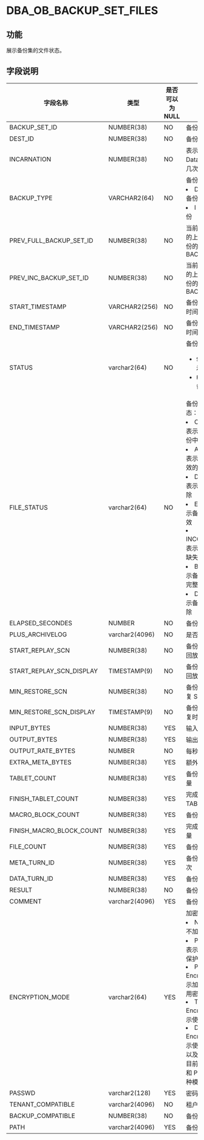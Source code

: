 # DBA_OB_BACKUP_SET_FILES

## 功能

展示备份集的文件状态。

## 字段说明

| 字段名称 | 类型 | 是否可以为 NULL | 描述 |
| --- | --- | --- | --- |
| BACKUP_SET_ID | NUMBER(38) | NO | 备份集 ID |
| DEST_ID | NUMBER(38) | NO | 备份路径 ID |
| INCARNATION | NUMBER(38) | NO | 表示 Flashback Database 后的第几次分身 |
| BACKUP_TYPE | VARCHAR2(64) | NO | 备份类型：<li>D：表示全量备份<li>I：表示增量备份 |
| PREV_FULL_BACKUP_SET_ID | NUMBER(38) | NO | 当前备份集依赖的上一个全量备份的 BACKUP_SET_ID  |
| PREV_INC_BACKUP_SET_ID | NUMBER(38) | NO | 当前备份集依赖的上一个增量备份的 BACKUP_SET_ID  |
| START_TIMESTAMP | VARCHAR2(256)| NO | 备份集备份开始时间戳 |
| END_TIMESTAMP | VARCHAR2(256) | NO | 备份集备份结束时间戳 |
| STATUS | varchar2(64) | NO | 备份集状态: <ul><li>`SUCCESS`：表示备份成功 </li><li>`FAILED`：表示备份失败</li></ul>   |
| FILE_STATUS | varchar2(64) | NO | 备份集的文件状态：<li>COPYING：表示文件正在备份中<li>AVAILABLE：表示该备份为有效的备份<li>DELETING：表示文件正在删除<li>EXPIRED：表示备份文件已失效<li>INCOMPLETE：表示备份文件有缺失<li>BROKEN：表示备份的文件不完整，不可使用<li>DELETED：表示备份文件已删除 |
| ELAPSED_SECONDES | NUMBER | NO | 备份的耗时 |
| PLUS_ARCHIVELOG | varchar2(4096) | NO | 是否带补齐日志 |
| START_REPLAY_SCN | NUMBER(38) | NO | 备份集依赖日志回放 SCN |
| START_REPLAY_SCN_DISPLAY | TIMESTAMP(9) | NO | 备份集依赖日志回放时间戳位点 |
| MIN_RESTORE_SCN | NUMBER(38)  | NO | 备份集最新可恢复 SCN |
| MIN_RESTORE_SCN_DISPLAY | TIMESTAMP(9) | NO | 备份集最小可恢复时间戳位点 |
| INPUT_BYTES | NUMBER(38) | YES | 输入字节数 |
| OUTPUT_BYTES | NUMBER(38) | YES | 输出字节数 |
| OUTPUT_RATE_BYTES | NUMBER | NO | 每秒输出字节数 |
| EXTRA_META_BYTES | NUMBER(38) | YES | 额外字节数 |
| TABLET_COUNT | NUMBER(38) | YES | 备份 TABLET 总量 |
| FINISH_TABLET_COUNT | NUMBER(38) | YES | 完成备份 TABLET 总量 |
| MACRO_BLOCK_COUNT | NUMBER(38) | YES | 备份宏块总量 |
| FINISH_MACRO_BLOCK_COUNT | NUMBER(38) | YES | 完成备份宏块总量 |
| FILE_COUNT | NUMBER(38) | YES | 备份文件个数 |
| META_TURN_ID | NUMBER(38) | YES | 备份 META 的轮次 |
| DATA_TURN_ID | NUMBER(38) | YES | 备份数据的轮次 |
| RESULT | NUMBER(38) | NO | 备份错误码结果 |
| COMMENT | varchar2(4096) | YES | 备份错误码描述 |
| ENCRYPTION_MODE | varchar2(64) | YES | 加密模式：<li>None：表示不加密<li>Password：表示只使用密码保护<li>Password Encryption：表示加密，并且使用密码保护<li>Transparent Encryption：表示使用 TDE 加密<li>Dual mode Encryption：表示使用 TDE 加密以及密码保护<br>目前仅支持 None 和 Password 两种模式 |
| PASSWD | varchar2(128) | YES | 密码 |
| TENANT_COMPATIBLE | varchar2(4096) | NO | 租户版本号 |
| BACKUP_COMPATIBLE | NUMBER(38) | NO | 备份集版本号 |
| PATH | varchar2(4096) | YES | 备份路径 |
